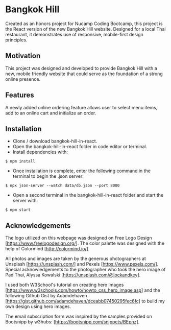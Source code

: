 # Bangkok Hill 

Created as an honors project for Nucamp Coding Bootcamp, this project is the React version of the new Bangkok Hill website.  Designed for a local Thai restaurant, it demonstrates use of responsive, mobile-first design principles.   


## Motivation

This project was designed and developed to provide Bangkok Hill with a new, mobile friendly website that could serve as the foundation of a strong online presence.

## Features

A newly added online ordering feature allows user to select menu items, add to an online cart and initialize an order.

## Installation
* Clone / download bangkok-hill-in-react.
* Open the bangkok-hill-in-react folder in code editor or terminal.
* Install dependencies with:
```
$ npm install
```
* Once installation is complete, enter the following command in the terminal to begin the .json server:
```
$ npx json-server --watch data/db.json --port 8000
```
* Open a second terminal in the bangkok-hill-in-react folder and start the server with:
```
$ npm start
```


## Acknowledgements
The logo utilized on this webpage was designed on Free Logo Design [https://www.freelogodesign.org/]. The color palette was designed with the help of Colormind [http://colormind.io/]. 

All photos and images are taken by the generous photographers at Unsplash [https://unsplash.com/] and Pexels [https://www.pexels.com/]. Special acknowledgements to the photographer who took the hero image of Pad Thai, Alyssa Kowalski [https://unsplash.com/@lockandkey].

I used both W3School's tutorial on creating hero images [https://www.w3schools.com/howto/howto_css_hero_image.asp] and the following Github Gist by Adamdehaven [https://gist.github.com/adamdehaven/dceabb07450295fec6fc] to build my own design using hero images.

The email subscription form was inspired by the samples provided on Bootsnipp by w3hubs: [https://bootsnipp.com/snippets/BEpnz].
